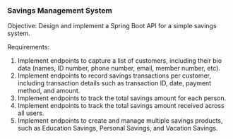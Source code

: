 ### Savings Management System

Objective:
Design and implement a Spring Boot API for a simple savings system.

Requirements:

1. Implement endpoints to capture a list of customers, including their bio data
(names, ID number, phone number, email, member number, etc).
2. Implement endpoints to record savings transactions per customer, including
transaction details such as transaction ID, date, payment method, and amount.
3. Implement endpoints to track the total savings amount for each person.
4. Implement endpoints to track the total savings amount received across all users.
5. Implement endpoints to create and manage multiple savings products, such as
Education Savings, Personal Savings, and Vacation Savings.
